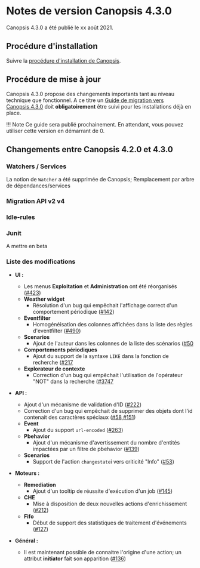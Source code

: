 # Notes de version Canopsis 4.3.0

Canopsis 4.3.0 a été publié le xx août 2021.

## Procédure d'installation

Suivre la [procédure d'installation de Canopsis](../guide-administration/installation/index.md).


## Procédure de mise à jour

Canopsis 4.3.0 propose des changements importants tant au niveau technique que fonctionnel. A ce titre un [Guide de migration vers Canopsis 4.3.0](migration/migration-4.3.0.md) doit **obligatoirement** être suivi pour les installations déjà en place.  

!!! Note
    Ce guide sera publié prochainement. En attendant, vous pouvez utiliser cette version en démarrant de 0.

## Changements entre Canopsis 4.2.0 et 4.3.0

### Watchers / Services

La notion de `Watcher` a été supprimée de Canopsis; 
Remplacement par arbre de dépendances/services

### Migration API v2 v4

### Idle-rules

### Junit

A mettre en beta

### Liste des modifications


*  **UI :**
    * Les menus **Exploitation** et **Administration** ont été réorganisés ([#423](https://git.canopsis.net/canopsis/canopsis-pro/-/issues/423))
    * **Weather widget**
        * Résolution d'un bug qui empêchait l'affichage correct d'un comportement périodique ([#142](https://git.canopsis.net/canopsis/canopsis-pro/-/issues/142))
    * **Eventfilter**
        * Homogénéisation des colonnes affichées dans la liste des règles d'eventfilter ([#490](https://git.canopsis.net/canopsis/canopsis-pro/-/issues/490))
    * **Scenarios**
        * Ajout de l'auteur dans les colonnes de la liste des scénarios ([#50](https://git.canopsis.net/canopsis/canopsis-pro/-/issues/50)
    * **Comportements périodiques**
        * Ajout du support de la syntaxe `LIKE` dans la fonction de recherche ([#217](https://git.canopsis.net/canopsis/canopsis-pro/-/issues/217)
    * **Explorateur de contexte**
        * Correction d'un bug qui empêchait l'utilisation de l'opérateur "NOT" dans la recherche ([#3747](https://git.canopsis.net/canopsis/canopsis-pro/-/issues/3747)

*  **API :**
    * Ajout d'un mécanisme de validation d'ID ([#222](https://git.canopsis.net/canopsis/canopsis-pro/-/issues/222))
    * Correction d'un bug qui empêchait de supprimer des objets dont l'id contenait des caractères spéciaux ([#58](https://git.canopsis.net/canopsis/canopsis-pro/-/issues/58),[#151](https://git.canopsis.net/canopsis/canopsis-pro/-/issues/151))
    * **Event**
        * Ajout du support `url-encoded` ([#263](https://git.canopsis.net/canopsis/canopsis-pro/-/issues/263))
    * **Pbehavior**
        * Ajout d'un mécanisme d'avertissement du nombre d'entités impactées par un filtre de pbehavior ([#139](https://git.canopsis.net/canopsis/canopsis-pro/-/issues/139))
    * **Scenarios**
        * Support de l'action `changestate`i vers criticité "Info"  ([#53](https://git.canopsis.net/canopsis/canopsis-pro/-/issues/53))

*  **Moteurs :**
    * **Remediation**
        * Ajout d'un tooltip de réussite d'exécution d'un job ([#145](https://git.canopsis.net/canopsis/canopsis-pro/-/issues/145))
    * **CHE**
        * Mise à disposition de deux nouvelles actions d'enrichissement ([#212](https://git.canopsis.net/canopsis/canopsis-pro/-/issues/212))
    * **Fifo**
        * Début de support des statistiques de traitement d'événements ([#127](https://git.canopsis.net/canopsis/canopsis-pro/-/issues/127))

*  **Général :**
    * Il est maintenant possible de connaitre l'origine d'une action; un attribut **initiator** fait son apparition ([#136](https://git.canopsis.net/canopsis/canopsis-pro/-/issues/136))

